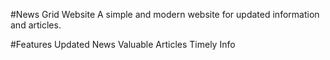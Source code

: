 #News Grid Website
A simple and modern website for updated information and articles.

#Features
Updated News
Valuable Articles
Timely Info
